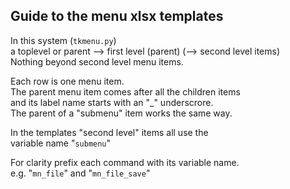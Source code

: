 Guide to the menu xlsx templates
--------------------------------

In this system (`tkmenu.py`)  
a toplevel or parent --> first level (parent) (--> second level items)   
Nothing beyond second level menu items.  

Each row is one menu item.  
The parent menu item comes after all the children items  
and its label name starts with an "_" underscrore.  
The parent of a "submenu" item works the same way.  

In the templates "second level" items all use the  
variable name "`submenu`"  

For clarity prefix each command with its variable name.  
e.g. "`mn_file`" and "`mn_file_save`"  


